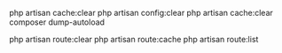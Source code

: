 php artisan cache:clear
php artisan config:clear
php artisan cache:clear
composer dump-autoload

php artisan route:clear
php artisan route:cache
php artisan route:list
